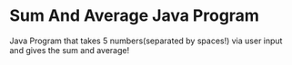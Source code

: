 # Sum And Average Java Program
Java Program that takes 5 numbers(separated by spaces!) via user input and gives the sum and average!
